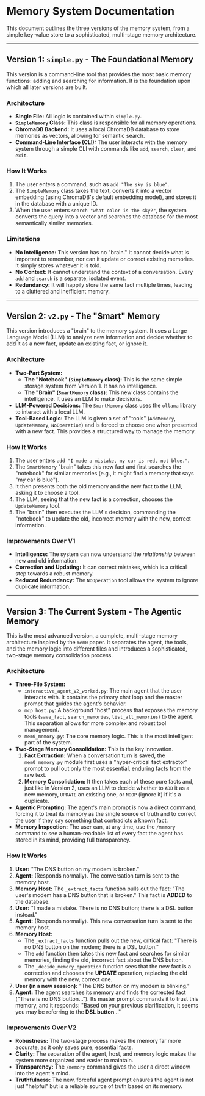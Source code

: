 # Memory System Documentation

This document outlines the three versions of the memory system, from a simple key-value store to a sophisticated, multi-stage memory architecture.

---

## Version 1: `simple.py` - The Foundational Memory

This version is a command-line tool that provides the most basic memory functions: adding and searching for information. It is the foundation upon which all later versions are built.

### Architecture

*   **Single File:** All logic is contained within `simple.py`.
*   **`SimpleMemory` Class:** This class is responsible for all memory operations.
*   **ChromaDB Backend:** It uses a local ChromaDB database to store memories as vectors, allowing for semantic search.
*   **Command-Line Interface (CLI):** The user interacts with the memory system through a simple CLI with commands like `add`, `search`, `clear`, and `exit`.

### How It Works

1.  The user enters a command, such as `add "The sky is blue"`.
2.  The `SimpleMemory` class takes the text, converts it into a vector embedding (using ChromaDB's default embedding model), and stores it in the database with a unique ID.
3.  When the user enters `search "what color is the sky?"`, the system converts the query into a vector and searches the database for the most semantically similar memories.

### Limitations

*   **No Intelligence:** This version has no "brain." It cannot decide what is important to remember, nor can it update or correct existing memories. It simply stores whatever it is told.
*   **No Context:** It cannot understand the context of a conversation. Every `add` and `search` is a separate, isolated event.
*   **Redundancy:** It will happily store the same fact multiple times, leading to a cluttered and inefficient memory.

---

## Version 2: `v2.py` - The "Smart" Memory

This version introduces a "brain" to the memory system. It uses a Large Language Model (LLM) to analyze new information and decide whether to add it as a new fact, update an existing fact, or ignore it.

### Architecture

*   **Two-Part System:**
    *   **The "Notebook" (`SimpleMemory` class):** This is the same simple storage system from Version 1. It has no intelligence.
    *   **The "Brain" (`SmartMemory` class):** This new class contains the intelligence. It uses an LLM to make decisions.
*   **LLM-Powered Decisions:** The `SmartMemory` class uses the `ollama` library to interact with a local LLM.
*   **Tool-Based Logic:** The LLM is given a set of "tools" (`AddMemory`, `UpdateMemory`, `NoOperation`) and is forced to choose one when presented with a new fact. This provides a structured way to manage the memory.

### How It Works

1.  The user enters `add "I made a mistake, my car is red, not blue."`.
2.  The `SmartMemory` "brain" takes this new fact and first searches the "notebook" for similar memories (e.g., it might find a memory that says "my car is blue").
3.  It then presents both the old memory and the new fact to the LLM, asking it to choose a tool.
4.  The LLM, seeing that the new fact is a correction, chooses the `UpdateMemory` tool.
5.  The "brain" then executes the LLM's decision, commanding the "notebook" to update the old, incorrect memory with the new, correct information.

### Improvements Over V1

*   **Intelligence:** The system can now understand the *relationship* between new and old information.
*   **Correction and Updating:** It can correct mistakes, which is a critical step towards a robust memory.
*   **Reduced Redundancy:** The `NoOperation` tool allows the system to ignore duplicate information.

---

## Version 3: The Current System - The Agentic Memory

This is the most advanced version, a complete, multi-stage memory architecture inspired by the `mem0` paper. It separates the agent, the tools, and the memory logic into different files and introduces a sophisticated, two-stage memory consolidation process.

### Architecture

*   **Three-File System:**
    *   `interactive_agent_V2_worked.py`: The main agent that the user interacts with. It contains the primary chat loop and the master prompt that guides the agent's behavior.
    *   `mcp_host.py`: A background "host" process that exposes the memory tools (`save_fact`, `search_memories`, `list_all_memories`) to the agent. This separation allows for more complex and robust tool management.
    *   `mem0_memory.py`: The core memory logic. This is the most intelligent part of the system.
*   **Two-Stage Memory Consolidation:** This is the key innovation.
    1.  **Fact Extraction:** When a conversation turn is saved, the `mem0_memory.py` module first uses a "hyper-critical fact extractor" prompt to pull out only the most essential, enduring facts from the raw text.
    2.  **Memory Consolidation:** It then takes each of these pure facts and, just like in Version 2, uses an LLM to decide whether to `ADD` it as a new memory, `UPDATE` an existing one, or `NOOP` (ignore it) if it's a duplicate.
*   **Agentic Prompting:** The agent's main prompt is now a direct command, forcing it to treat its memory as the single source of truth and to correct the user if they say something that contradicts a known fact.
*   **Memory Inspection:** The user can, at any time, use the `/memory` command to see a human-readable list of every fact the agent has stored in its mind, providing full transparency.

### How It Works

1.  **User:** "The DNS button on my modem is broken."
2.  **Agent:** (Responds normally). The conversation turn is sent to the memory host.
3.  **Memory Host:** The `_extract_facts` function pulls out the fact: "The user's modem has a DNS button that is broken." This fact is **ADDED** to the database.
4.  **User:** "I made a mistake. There is no DNS button; there is a DSL button instead."
5.  **Agent:** (Responds normally). This new conversation turn is sent to the memory host.
6.  **Memory Host:**
    *   The `_extract_facts` function pulls out the new, critical fact: "There is no DNS button on the modem; there is a DSL button."
    *   The `add` function then takes this new fact and searches for similar memories, finding the old, incorrect fact about the DNS button.
    *   The `_decide_memory_operation` function sees that the new fact is a correction and chooses the **UPDATE** operation, replacing the old memory with the new, correct one.
7.  **User (in a new session):** "The DNS button on my modem is blinking."
8.  **Agent:** The agent searches its memory and finds the corrected fact ("There is no DNS button..."). Its master prompt commands it to trust this memory, and it responds: "Based on your previous clarification, it seems you may be referring to the **DSL button**..."

### Improvements Over V2

*   **Robustness:** The two-stage process makes the memory far more accurate, as it only saves pure, essential facts.
*   **Clarity:** The separation of the agent, host, and memory logic makes the system more organized and easier to maintain.
*   **Transparency:** The `/memory` command gives the user a direct window into the agent's mind.
*   **Truthfulness:** The new, forceful agent prompt ensures the agent is not just "helpful" but is a reliable source of truth based on its memory.
